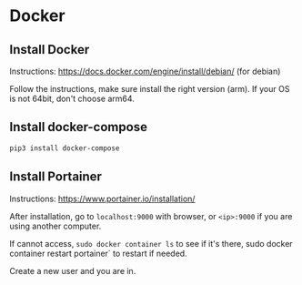 # Docker

## Install Docker

Instructions: https://docs.docker.com/engine/install/debian/ (for debian)

Follow the instructions, make sure install the right version (arm). If your OS is not 64bit, don't choose arm64.

## Install docker-compose

```bash
pip3 install docker-compose
```

## Install Portainer

Instructions: https://www.portainer.io/installation/

After installation, go to `localhost:9000` with browser, or `<ip>:9000` if you are using another computer.

If cannot access, `sudo docker container ls` to see if it's there, sudo docker container restart portainer` to restart if needed.

Create a new user and you are in.